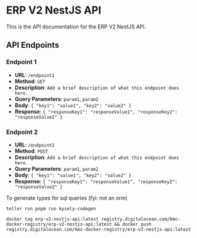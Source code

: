 # ERP V2 NestJS API

This is the API documentation for the ERP V2 NestJS API.

## API Endpoints

### Endpoint 1

- **URL**: `/endpoint1`
- **Method**: `GET`
- **Description**: `Add a brief description of what this endpoint does here.`
- **Query Parameters**: `param1`, `param2`
- **Body**: `{ "key1": "value1", "key2": "value2" }`
- **Response**: `{ "responseKey1": "responseValue1", "responseKey2": "responseValue2" }`

### Endpoint 2

- **URL**: `/endpoint2`
- **Method**: `POST`
- **Description**: `Add a brief description of what this endpoint does here.`
- **Query Parameters**: `param1`, `param2`
- **Body**: `{ "key1": "value1", "key2": "value2" }`
- **Response**: `{ "responseKey1": "responseValue1", "responseKey2": "responseValue2" }`

To generate types for sql queries (fyi: not an orm)

```
teller run pnpm run kysely-codegen
```
```
docker tag erp-v2-nestjs-api:latest registry.digitalocean.com/kmc-docker-registry/erp-v2-nestjs-api:latest && docker push registry.digitalocean.com/kmc-docker-registry/erp-v2-nestjs-api:latest
```
